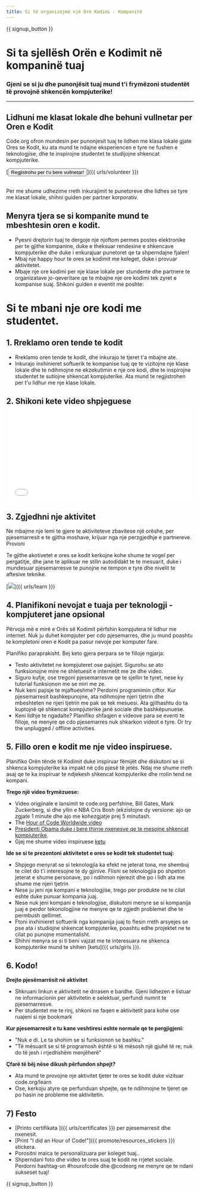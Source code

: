 ```yaml
---
title: Si të organizojmë një Orë Kodimi - Kompanitë
---
```


{{ signup_button }}

# Si ta sjellësh Orën e Kodimit në kompaninë tuaj
### Gjeni se si ju dhe punonjësit tuaj mund t'i frymëzoni studentët të provojnë shkencën kompjuterike!

***

## Lidhuni me klasat lokale dhe behuni vullnetar per Oren e Kodit
Code.org ofron mundesin per punonjesit tuaj te lidhen me klasa lokale gjate Ores se Kodit, ku ata mund te ndajne eksperiencen e tyre ne fushen e teknologjise, dhe te inspirojne studentet te studijojne shkencat kompjuterike.

[<button>Regjistrohu per t'u bere vullnetar!</button>]({{ urls/volunteer }})
<br>
<br>

Per me shume udhezime rreth inkurajimit te punetoreve dhe lidhes se tyre me klasat lokale, shihni guiden per partner korporativ.

## Menyra tjera se si kompanite mund te mbeshtesin oren e kodit.

- Pyesni drejtorin tuaj te dergoje nje njoftom permes postes elektronike per te gjithe kompanine, duke e theksuar rendesine e shkencave kompjuterike dhe duke i enkurajuar punetoret qe ta shperndajne fjalen!
- Mbaj nje happy hour te ores se kodimit me koleget, duke i provuar aktivitetet.
- Mbaje nje ore kodimi per nje klase lokale per stundente dhe partnere te organizatave jo-qeveritare qe te mbajne nje ore kodimi tek zyret e kompanise suaj.  Shikoni guiden e eventit me poshte:


# Si te mbani nje ore kodi me studentet.

## 1. Rreklamo oren tende te kodit
- Rreklamo oren tende te kodit, dhe inkurajo te tjeret t'a mbajne ate.
- Inkurajo inxhinieret softuerik te kompanise tuaj qe te vizitojne nje klase lokale dhe te ndihmojne ne ekzekutimin e nje ore kodi, dhe te inspirojne studentet te sutiojne shkencat kompjuterike.  Ata mund te regjistrohen per t'u lidhur me nje klase lokale.

## 2. Shikoni kete video shpjeguese <iframe width="500" height="255" src="//www.youtube.com/embed/SrnvvWDm73k" frameborder="0" allowfullscreen></iframe>

## 3. Zgjedhni nje aktivitet
Ne mbajme nje lemi te gjere te aktiviteteve zbavitese një orëshe, per pjesemarresit e te gjitha moshave, krijuar nga nje perzgjedhje e partnereve. Provoni

Te gjithe akotivetet e ores se kodit kerkojne kohe shume te vogel per pergatitje, dhe jane te aplikuar ne stilin autodidakt te te mesuarit, duke i mundesuar pjesemarresve te punojne ne tempon e tyre dhe nivelit te aftesive teknike.

[<img src="/images/fit-700/tutorials.png" />]({{ urls/learn }})

## 4. Planifikoni nevojat e tuaja per teknologji - kompjuteret jane opsional

Përvoja më e mirë e Orës së Kodimit përfshin kompjutera të lidhur me internet. Nuk ju duhet kompjuter per cdo pjesemarres, dhe ju mund poashtu te kompletoni oren e Kodit pa pasur nevoje per komputer fare.

Planifiko paraprakisht. Bej keto gjera perpara se te filloje ngjarja:

- Testo aktivitetet ne kompjuteret ose pajisjet. Sigurohu se ato funksionojne mire ne shletuesit e internetit me ze dhe video.
- Siguro kufje, ose tregoni pjesemarresve qe te sjellin te tyret, nese ky tutorial funksionon me se miri me ze.
- Nuk keni pajisje te mjaftueshme? Perdorni programimin çiftor. Kur pjesemarresit bashkepunojne, ata ndihmojne njeri tjetrin dhe mbeshteten ne njeri tjetrin me pak se tek mesuesi.  Ata gjithashtu do ta kuptojnë që shkencat kompjuterike janë sociale dhe bashkëpunuese.
- Keni lidhje te ngadalte? Planifiko shfaqjen e videove para se eventi te filloje, ne menyre qe cdo pjesemarres nuk shkarkon videot e tyre. Or try the unplugged / offline activities.

## 5.  Fillo oren e kodit me nje video inspiruese.
Planifiko Orën tënde të Kodimit duke inspiruar fëmijët dhe diskutoni se si shkenca kompjuterike ka impakt në çdo pjesë të jetës. Ndaj me shume rreth asaj qe te ka inspiruar te ndjekesh shkencat kompjuterike dhe rrolin tend ne kompani.

**Trego një video frymëzuese:**

- Video origjinale e lansimit te code.org perfshine, Bill Gates, Mark Zuckerberg, si dhe yllin e NBA Cris Bosh (ekzistojne dy versione: ajo qe zgjate 1 minute dhe ajo me kohezgjatje prej 5 minutash.
- The [Hour of Code Worldwide video](https://www.youtube.com/watch?v=KsOIlDT145A)
- [Presidenti Obama duke i bere thirrje nxenesve qe te mesojne shkencat kompjuterike](https://www.youtube.com/watch?v=6XvmhE1J9PY).
- Gjej me shume video inspiruese [ketu](https://www.youtube.com/playlist?list=PLzdnOPI1iJNfpD8i4Sx7U0y2MccnrNZuP)

**Ide se si te prezentoni aktivitetet e ores se kodit tek studentet tuaj:**

- Shpjego menyrat se si teknologjia ka efekt ne jeterat tona, me shembuj te cilet do t'i interesojne te dy gjinive. Flisni se teknologjia po shpeton jeterat e shume personave, po i ndihmon njerezit dhe po i lidh ata me shume me njeri tjetrin
- Nese ju jeni nje kompani e teknologjise, trego per produkte ne te cilat eshte duke punuar kompania juaj.
- Nese nuk jeni kompani e teknologjise, diskutoni menyre se si kompanija juaj e perdor tekonologjine ne menyre qe te zgjedh problemet dhe te permbush qellimet.
- Ftoni inxhinieret softuerik nga kompanija juaj to flesin rreth arsyejes se pse ata i studiojne shkencat kompjuterike, poashtu edhe projektet ne te cilat po punojne momentalisht.
- Shihni menyra se si ti beni vajzat me te interesuara ne shkenca kompjuterike mund te shihen [ketu]({{ urls/girls }}).

## 6. Kodo!
**Drejto pjesëmarrësit në aktivitet**

- Shkruani linkun e aktivitetit ne drrasen e bardhe. Gjeni lidhezen e listuar ne informacionin per aktivitetin e selektuar, perfundi numrit te pjesemarresve.
- Per studentet me te rinj, shkoni ne faqen e aktivitetit para kohe ose ruajeni si nje bookmark

**Kur pjesemarresit e tu kane veshtiresi eshte normale qe te pergjigjeni:**

- "Nuk e di. Le ta shohim se si funksionon se bashku."
- "Të mësuarit se si të programosh është si të mësosh një gjuhë të re; nuk do të jesh i rrjedhshëm menjëherë"

**Çfarë të bëj nëse dikush përfundon shpejt?**

- Ata mund te provojne nje aktivitet tjeter te ores se kodit duke vizituar code.org/learn
- Ose, kerkoju atyre qe perfunduan shpejte, qe te ndihmojne te tjeret qe po hasin ne probleme me aktivitetin.

## 7) Festo

- [Printo certifikata ]({{ urls/certificates }}) per pjesemarresit dhe nxenesit.
- [Print "I did an Hour of Code!"]({{ promote/resources_stickers }}) stickera.
- Porositni maica te personalizuara per koleget tuaj..
- Shperndani foto dhe video te ores suaj te kodit ne rrjetet sociale.  Perdorni hashtag-un #hourofcode dhe @codeorg ne menyre qe te ndani sukseset tuaj!

{{ signup_button }}
